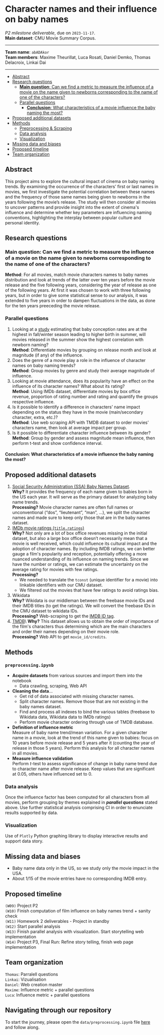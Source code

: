 # Character names and their influence on baby names

_P2 milestone deliverable_, due on `2023-11-17`.\
**Main dataset**: CMU Movie Summary Corpus.

---
**Team name**: `abADAkor`\
**Team members**: Maxime Theurillat, Luca Rosati, Daniel Demko, Thomas Delacroix, Linkai Dai

---

<!-- TOC -->
- [Abstract](#abstract)
- [Research questions](#research-questions)
    - [**Main question**: Can we find a metric to measure the influence of a movie on the name given to newborns corresponding to the name of one of the characters?](#main-question-can-we-find-a-metric-to-measure-the-influence-of-a-movie-on-the-name-given-to-newborns-corresponding-to-the-name-of-one-of-the-characters)
    - [Parallel questions](#parallel-questions)
        - [**Conclusion**: What characteristics of a movie influence the baby naming the most?](#conclusion-what-characteristics-of-a-movie-influence-the-baby-naming-the-most)
- [Proposed additional datasets](#proposed-additional-datasets)
- [Methods](#methods)
    - [Preprocessing & Scraping](#preprocessingipynb)
    - [Data analysis](#data-analysis)
    - [Visualization](#visualization)
- [Missing data and biases](#missing-data-and-biases)
- [Proposed timeline](#proposed-timeline)
- [Team organization](#team-organization)
<!-- /TOC -->


## Abstract

This project aims to explore the cultural impact of cinema on baby naming trends. By examining the occurrence of the characters’ first or last names in movies, we first investigate the potential correlation between these names and the frequency of those same names being given to newborns in the years following the movie’s release. The study will then consider all movies to uncover patterns and provide insight into the extent of cinema's influence and determine whether key parameters are influencing naming conventions, highlighting the interplay between popular culture and personal identity.

## Research questions

### **Main question**: Can we find a metric to measure the influence of a movie on the name given to newborns corresponding to the name of one of the characters?

**Method**: For all movies, match movie characters names to baby names distribution and look at trends of the latter over ten years before the movie release and the five following years, considering the year of release as one of the following years. At first it was chosen to work with three following years, but in order to give some statistical sense to our analysis, it was extended to five years in order to dampen fluctuations in the data, as done for the ten years preeceding the movie release.

### Parallel questions

1. Looking at a [study](https://rightasrain.uwmedicine.org/life/parenthood/winter-baby-conception-trend) estimating that baby conception rates are at the highest in fall/winter season leading to higher birth in summer, will movies released in the summer show the highest correlation with newborn naming?\
**Method**: Differentiate movies by grouping on release month and look at magnitude (if any) of the influence.
2. Does the genre of a movie play a role in the influence of character names on baby naming trends?\
**Method**: Group movies by genre and study their average magnitude of influence.
3. Looking at movie attendance, does its popularity have an effect on the influence of its character names? What about its rating?\
**Method**: Using IMDb dataset, differentiate movies by box office revenue, proportion of rating number and rating and quantify the groups respective influence.
4. Is it possible to identify a difference in characters’ name impact depending on the status they have in the movie (main/secondary character, extra, etc.)?\
**Method**: Use web scraping API with TMDB dataset to order movies’ characters name, then look at average impact per group.
5. Is it possible to differentiate character influence between its gender?\
**Method**: Group by gender and assess magnitude mean influence, then perform t-test and show confidence interval.

#### **Conclusion**: What characteristics of a movie influence the baby naming the most?

## Proposed additional datasets

1. [Social Security Administration (SSA) Baby Names Dataset](https://www.ssa.gov/oact/babynames/limits.html).\
**Why?** It provides the frequency of each name given to babies born in the US each year. It will serve as the primary dataset for analyzing baby name trends.\
**Processing?** Movie character names are often full names or unconventional (“dos”, “lieutenant”, “man”, ...), we split the character names and made sure to keep only those that are in the baby names dataset.
2. [IMDb movie ratings (`title.ratings`)](https://developer.imdb.com/non-commercial-datasets/)\
**Why?** Not only are a lot of box office revenues missing in the initial dataset, but also a large box office doesn’t necessarily mean that a movie is well received, which could influence its cultural impact and the adoption of character names. By including IMDB ratings, we can better gauge a film's popularity and reception, potentially offering a more nuanced understanding of its influence on naming trends. Since we have the number or ratings, we can estimate the uncertainty on the average rating for movies with few ratings.\
**Processing?** 
    - We needed to translate the `tconst` (unique identifier for a movie) into linkable identifiers with our CMU dataset.
    - We filtered out the movies that have few ratings to avoid ratings bias.
3. Wikidata\
**Why?** Wikidata is our middleman between the freebase movie IDs and their IMDB titles (to get the ratings). We will convert the freebase IDs in the CMU dataset to wikidata IDs.\
**Processing?** Web-scraping to get the [IMDB ID tag](https://www.wikidata.org/wiki/Property:P345).
4. [TMDB](https://www.themoviedb.org/bible/movie/59f3b16d9251414f20000003#59f73ca49251416e7100000e](https://developer.themoviedb.org/reference/movie-credits)(https://developer.themoviedb.org/reference/movie-credits))\
**Why?** This dataset allows us to obtain the order of importance of the film's characters thus determining which are the main characters and order their names depending on their movie role.\
**Processing?** Web API to get `movie_id/credits`.

## Methods

### `preprocessing.ipynb`
- **Acquire datasets** from various sources and import them into the notebook
    - Data crawling, scraping, Web API
- **Cleaning the data**…
    - Get rid of data associated with missing character names.
    - Split character names. Remove those that are not existing in the baby names dataset.
    - Find and process all indexes to bind the various tables (freebase to Wikidata data, Wikidata data to IMDb ratings)
    - Perform movie character ordering through use of TMDB database.
- **Definition of influence metric**\
Measure of baby name trend/mean variation. For a given character name in a movie, look at the trend of this name given to babies: focus on 10 years before movie release and 5 years after it (counting the year of release in those 5 years). Perform this analysis for all character names in all movies.
- **Measure influence validation**\
Perform $t$-test to assess significance of change in baby name trend due to character name after movie release. Keep values that are significant at 0.05, others have influenced set to 0.

### Data analysis
Once the influence factor has been computed for all characters from all movies, perform grouping by themes explained in **_parallel questions_** stated above. Use further statistical analysis comprising CI in order to enunciate results supported by data.

### Visualization
Use of `Plotly` Python graphing library to display interactive results and support data story.

## Missing data and biases

- Baby name data only in the US, so we study only the movie impact in the USA.
- About 1/15 of the movie entries have no corresponding IMDB entry.


## Proposed timeline

`(W09)` Project P2\
`(W10)` Finish computation of film influence on baby names trend + sanity check\
`(W11)` Homework 2 deliverables - Project in standby\
`(W12)` Start parallel analysis\
`(W13)` Finish parallel analysis with visualization. Start storytelling web implementation\
`(W14)` Project P3, Final Run: Refine story telling, finish web page implementation

## Team organization

`Thomas`: Parralell questions\
`Linkai`: Vizualisation\
`Daniel`: Web creation master\
`Maxime`: Influence metric + parallel questions\
`Luca`: Influence metric + parallel questions

## Navigating through our repository
To start the journey, please open the `data/preprocessing.ipynb` file [here](./data/preprocessing.ipynb) and follow along.